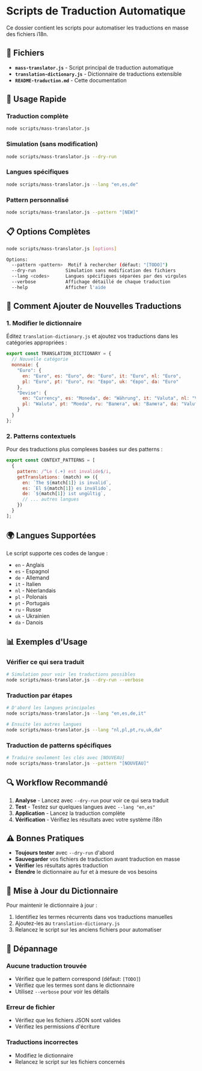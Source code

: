# Scripts de Traduction Automatique

Ce dossier contient les scripts pour automatiser les traductions en masse des fichiers i18n.

## 📁 Fichiers

- **`mass-translator.js`** - Script principal de traduction automatique
- **`translation-dictionary.js`** - Dictionnaire de traductions extensible
- **`README-traduction.md`** - Cette documentation

## 🚀 Usage Rapide

### Traduction complète
```bash
node scripts/mass-translator.js
```

### Simulation (sans modification)
```bash
node scripts/mass-translator.js --dry-run
```

### Langues spécifiques
```bash
node scripts/mass-translator.js --lang "en,es,de"
```

### Pattern personnalisé
```bash
node scripts/mass-translator.js --pattern "[NEW]"
```

## 📋 Options Complètes

```bash
node scripts/mass-translator.js [options]

Options:
  --pattern <pattern>  Motif à rechercher (défaut: "[TODO]")
  --dry-run           Simulation sans modification des fichiers
  --lang <codes>      Langues spécifiques séparées par des virgules
  --verbose           Affichage détaillé de chaque traduction
  --help              Afficher l'aide
```

## 🔧 Comment Ajouter de Nouvelles Traductions

### 1. Modifier le dictionnaire

Éditez `translation-dictionary.js` et ajoutez vos traductions dans les catégories appropriées :

```javascript
export const TRANSLATION_DICTIONARY = {
  // Nouvelle catégorie
  monnaie: {
    "Euro": {
      en: "Euro", es: "Euro", de: "Euro", it: "Euro", nl: "Euro",
      pl: "Euro", pt: "Euro", ru: "Евро", uk: "Євро", da: "Euro"
    },
    "Devise": {
      en: "Currency", es: "Moneda", de: "Währung", it: "Valuta", nl: "Valuta",
      pl: "Waluta", pt: "Moeda", ru: "Валюта", uk: "Валюта", da: "Valuta"
    }
  }
};
```

### 2. Patterns contextuels

Pour des traductions plus complexes basées sur des patterns :

```javascript
export const CONTEXT_PATTERNS = [
  {
    pattern: /^Le (.+) est invalide$/i,
    getTranslations: (match) => ({
      en: `The ${match[1]} is invalid`,
      es: `El ${match[1]} es inválido`,
      de: `${match[1]} ist ungültig`,
      // ... autres langues
    })
  }
];
```

## 🌍 Langues Supportées

Le script supporte ces codes de langue :
- `en` - Anglais
- `es` - Espagnol  
- `de` - Allemand
- `it` - Italien
- `nl` - Néerlandais
- `pl` - Polonais
- `pt` - Portugais
- `ru` - Russe
- `uk` - Ukrainien
- `da` - Danois

## 📊 Exemples d'Usage

### Vérifier ce qui sera traduit
```bash
# Simulation pour voir les traductions possibles
node scripts/mass-translator.js --dry-run --verbose
```

### Traduction par étapes
```bash
# D'abord les langues principales
node scripts/mass-translator.js --lang "en,es,de,it"

# Ensuite les autres langues
node scripts/mass-translator.js --lang "nl,pl,pt,ru,uk,da"
```

### Traduction de patterns spécifiques
```bash
# Traduire seulement les clés avec [NOUVEAU]
node scripts/mass-translator.js --pattern "[NOUVEAU]"
```

## 🔍 Workflow Recommandé

1. **Analyse** - Lancez avec `--dry-run` pour voir ce qui sera traduit
2. **Test** - Testez sur quelques langues avec `--lang "en,es"`
3. **Application** - Lancez la traduction complète
4. **Vérification** - Vérifiez les résultats avec votre système i18n

## ⚠️ Bonnes Pratiques

- **Toujours tester** avec `--dry-run` d'abord
- **Sauvegarder** vos fichiers de traduction avant traduction en masse
- **Vérifier** les résultats après traduction
- **Étendre** le dictionnaire au fur et à mesure de vos besoins

## 🔄 Mise à Jour du Dictionnaire

Pour maintenir le dictionnaire à jour :

1. Identifiez les termes récurrents dans vos traductions manuelles
2. Ajoutez-les au `translation-dictionary.js`
3. Relancez le script sur les anciens fichiers pour automatiser

## 🐛 Dépannage

### Aucune traduction trouvée
- Vérifiez que le pattern correspond (défaut: `[TODO]`)
- Vérifiez que les termes sont dans le dictionnaire
- Utilisez `--verbose` pour voir les détails

### Erreur de fichier
- Vérifiez que les fichiers JSON sont valides
- Vérifiez les permissions d'écriture

### Traductions incorrectes
- Modifiez le dictionnaire
- Relancez le script sur les fichiers concernés